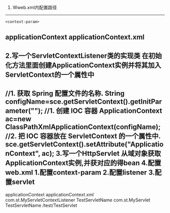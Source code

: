 1. Wweb.xml内配置路径
---------------------------------------------------------------------
	<context-param>
<param-name>applicationContext</param-name>
<param-value>applicationContext.xml</param-value>
</context-param>
---------------------------------------------------------------------
2.写一个ServletContextListener类的实现类
在初始化方法里面创建ApplicationContext实例并将其加入ServletContext的一个属性中
---------------------------------------------------------------------
//1. 获取 Spring 配置文件的名称.
String configName=sce.getServletContext().getInitParameter("");
//1. 创建 IOC 容器
ApplicationContext ac=new ClassPathXmlApplicationContext(configName);
//2. 把 IOC 容器放在 ServletContext 的一个属性中. 
sce.getServletContext().setAttribute("ApplicationContext", ac);
3.写一个HttpServlet
从域对象获取ApplicationContext实例,并获对应的得bean
4.配置web.xml
1.配置context-param
2.配置listener
3.配置servlet
---------------------------------------------------------------------
<context-param>
<param-name>applicationContext</param-name>
<param-value>applicationContext.xml</param-value>
</context-param>
<listener>
<listener-class>com.st.MyServletContextListener</listener-class>
</listener>
<servlet>
<servlet-name>TestServletName</servlet-name>
<servlet-class>com.st.MyServlet</servlet-class>
</servlet>
<servlet-mapping>
<servlet-name>TestServletName</servlet-name>
<url-pattern>/test/TestServlet</url-pattern>
</servlet-mapping>